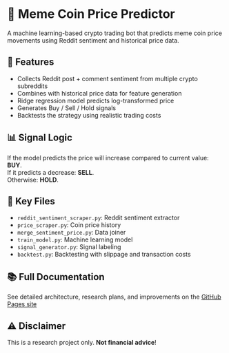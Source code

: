 # 🧠 Meme Coin Price Predictor

A machine learning-based crypto trading bot that predicts meme coin price movements using Reddit sentiment and historical price data.

## 🚀 Features
- Collects Reddit post + comment sentiment from multiple crypto subreddits
- Combines with historical price data for feature generation
- Ridge regression model predicts log-transformed price
- Generates Buy / Sell / Hold signals
- Backtests the strategy using realistic trading costs

## 📊 Signal Logic
If the model predicts the price will increase compared to current value: **BUY**.  
If it predicts a decrease: **SELL**.  
Otherwise: **HOLD**.

## 📁 Key Files
- `reddit_sentiment_scraper.py`: Reddit sentiment extractor
- `price_scraper.py`: Coin price history
- `merge_sentiment_price.py`: Data joiner
- `train_model.py`: Machine learning model
- `signal_generator.py`: Signal labeling
- `backtest.py`: Backtesting with slippage and transaction costs

## 📚 Full Documentation
See detailed architecture, research plans, and improvements on the [GitHub Pages site](https://yawollopkcaj.github.io/price-predictor/docs/index.md)

## ⚠️ Disclaimer
This is a research project only. **Not financial advice**!